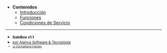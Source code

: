 - **Contenidos**
  - [Introducción](README.md)
  - [Funciones](funciones/README.md)
  - [Condiciones de Servicio](condiciones/README.md)

---
- <small>**SaleBox v1.1**</small>
- <small><a href="https://alariva.com/">por Alariva Software &amp; Tecnología</a><small>
- <small><span><a href="https://cocinamamaviandas.com" data-link-title="CocinaMamá">&#x1F31E;&nbsp;CocinaMamá Viandas</a></span></small>
